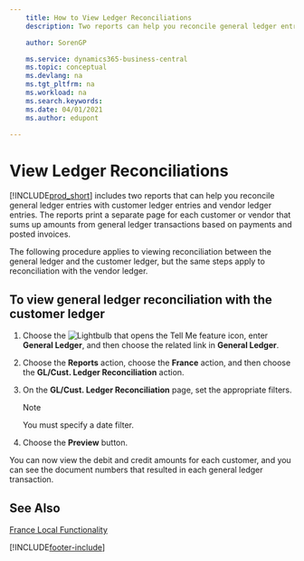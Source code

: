 ```yaml
---
    title: How to View Ledger Reconciliations
    description: Two reports can help you reconcile general ledger entries with customer ledger entries and vendor ledger entries.

    author: SorenGP

    ms.service: dynamics365-business-central
    ms.topic: conceptual
    ms.devlang: na
    ms.tgt_pltfrm: na
    ms.workload: na
    ms.search.keywords:
    ms.date: 04/01/2021
    ms.author: edupont

---
```

# View Ledger Reconciliations
[!INCLUDE[prod_short](../../includes/prod_short.md)] includes two reports that can help you reconcile general ledger entries with customer ledger entries and vendor ledger entries. The reports print a separate page for each customer or vendor that sums up amounts from general ledger transactions based on payments and posted invoices.  

The following procedure applies to viewing reconciliation between the general ledger and the customer ledger, but the same steps apply to reconciliation with the vendor ledger.  

## To view general ledger reconciliation with the customer ledger  

1.  Choose the ![Lightbulb that opens the Tell Me feature](../../media/ui-search/search_small.png "Tell me what you want to do") icon, enter **General Ledger**, and then choose the related link in **General Ledger**.  
2.  Choose the **Reports** action, choose the **France** action, and then choose the **GL/Cust. Ledger Reconciliation** action.  
3.  On the **GL/Cust. Ledger Reconciliation** page, set the appropriate filters.  

    > [!NOTE]  
    >  You must specify a date filter.  

4.  Choose the **Preview** button.  

You can now view the debit and credit amounts for each customer, and you can see the document numbers that resulted in each general ledger transaction.  

## See Also  
[France Local Functionality](france-local-functionality.md)


[!INCLUDE[footer-include](../../includes/footer-banner.md)]